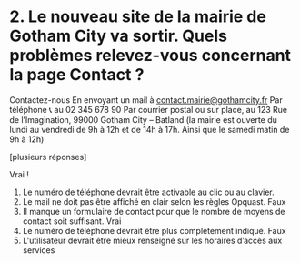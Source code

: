 # 2. Le nouveau site de la mairie de Gotham City va sortir. Quels problèmes relevez-vous concernant la page Contact ?

Contactez-nous
En envoyant un mail à contact.mairie@gothamcity.fr
Par téléphone 📞 au 02 345 678 90
Par courrier postal ou sur place, au 123 Rue de l’Imagination, 99000 Gotham City – Batland
(la mairie est ouverte du lundi au vendredi de 9h à 12h et de 14h à 17h. Ainsi que le samedi matin de 9h à 12h)

[plusieurs réponses]

Vrai
!
1.	Le numéro de téléphone devrait être activable au clic ou au clavier.
2.	Le mail ne doit pas être affiché en clair selon les règles Opquast.
Faux	
3.	Il manque un formulaire de contact pour que le nombre de moyens de contact soit suffisant.
Vrai	
4.	Le numéro de téléphone devrait être plus complètement indiqué.
Faux	
5.	L'utilisateur devrait être mieux renseigné sur les horaires d’accès aux services